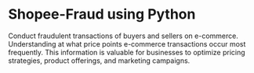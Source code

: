 # Shopee-Fraud using Python
Conduct fraudulent transactions of buyers and sellers on e-commerce. 
Understanding at what price points e-commerce transactions occur most frequently. This information is valuable for businesses to optimize pricing strategies, product offerings, and marketing campaigns.
